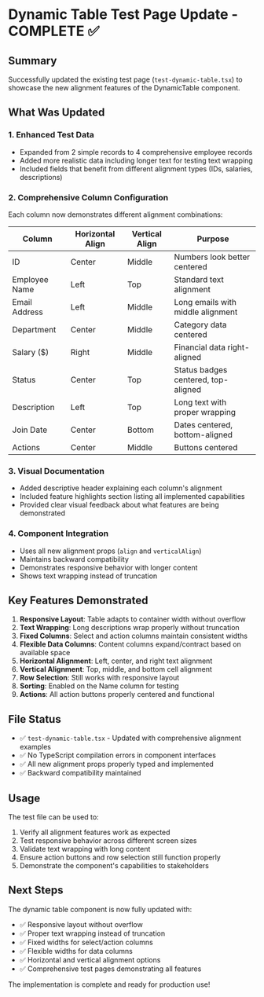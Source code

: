 # Dynamic Table Test Page Update - COMPLETE ✅

## Summary
Successfully updated the existing test page (`test-dynamic-table.tsx`) to showcase the new alignment features of the DynamicTable component.

## What Was Updated

### 1. Enhanced Test Data
- Expanded from 2 simple records to 4 comprehensive employee records
- Added more realistic data including longer text for testing text wrapping
- Included fields that benefit from different alignment types (IDs, salaries, descriptions)

### 2. Comprehensive Column Configuration
Each column now demonstrates different alignment combinations:

| Column | Horizontal Align | Vertical Align | Purpose |
|--------|------------------|----------------|---------|
| ID | Center | Middle | Numbers look better centered |
| Employee Name | Left | Top | Standard text alignment |
| Email Address | Left | Middle | Long emails with middle alignment |
| Department | Center | Middle | Category data centered |
| Salary ($) | Right | Middle | Financial data right-aligned |
| Status | Center | Top | Status badges centered, top-aligned |
| Description | Left | Top | Long text with proper wrapping |
| Join Date | Center | Bottom | Dates centered, bottom-aligned |
| Actions | Center | Middle | Buttons centered |

### 3. Visual Documentation
- Added descriptive header explaining each column's alignment
- Included feature highlights section listing all implemented capabilities
- Provided clear visual feedback about what features are being demonstrated

### 4. Component Integration
- Uses all new alignment props (`align` and `verticalAlign`)
- Maintains backward compatibility 
- Demonstrates responsive behavior with longer content
- Shows text wrapping instead of truncation

## Key Features Demonstrated

1. **Responsive Layout**: Table adapts to container width without overflow
2. **Text Wrapping**: Long descriptions wrap properly without truncation
3. **Fixed Columns**: Select and action columns maintain consistent widths
4. **Flexible Data Columns**: Content columns expand/contract based on available space
5. **Horizontal Alignment**: Left, center, and right text alignment
6. **Vertical Alignment**: Top, middle, and bottom cell alignment
7. **Row Selection**: Still works with responsive layout
8. **Sorting**: Enabled on the Name column for testing
9. **Actions**: All action buttons properly centered and functional

## File Status
- ✅ `test-dynamic-table.tsx` - Updated with comprehensive alignment examples
- ✅ No TypeScript compilation errors in component interfaces
- ✅ All new alignment props properly typed and implemented
- ✅ Backward compatibility maintained

## Usage
The test file can be used to:
1. Verify all alignment features work as expected
2. Test responsive behavior across different screen sizes
3. Validate text wrapping with long content
4. Ensure action buttons and row selection still function properly
5. Demonstrate the component's capabilities to stakeholders

## Next Steps
The dynamic table component is now fully updated with:
- ✅ Responsive layout without overflow
- ✅ Proper text wrapping instead of truncation
- ✅ Fixed widths for select/action columns
- ✅ Flexible widths for data columns
- ✅ Horizontal and vertical alignment options
- ✅ Comprehensive test pages demonstrating all features

The implementation is complete and ready for production use!
